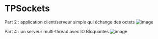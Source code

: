 # TPSockets

Part 2 : application client/serveur simple qui échange des octets
![image](https://user-images.githubusercontent.com/26344164/159174288-80a7b84a-5106-43e4-a436-0fdaf9f4041c.png)

Part 4 : un serveur multi-thread avec IO Bloquantes
![image](https://user-images.githubusercontent.com/26344164/159181361-c95f5e53-9c2d-45fa-92cb-b65077c286cf.png)


